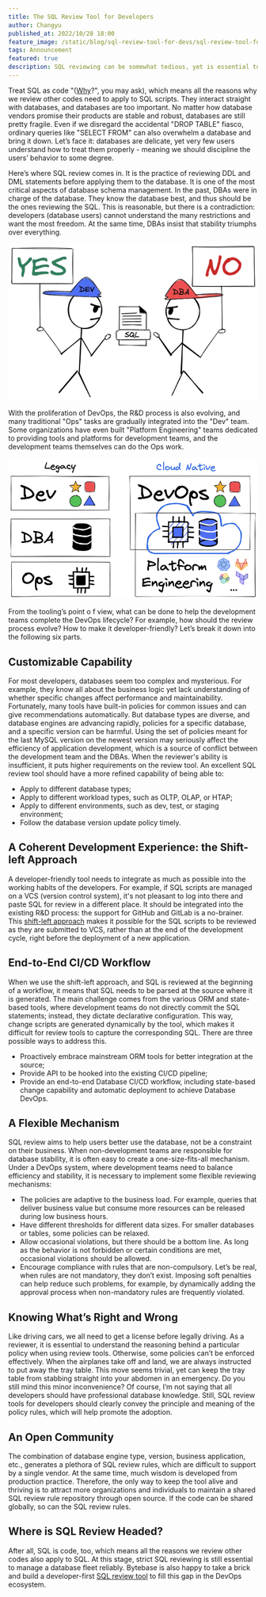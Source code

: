 ```yaml
---
title: The SQL Review Tool for Developers
author: Changyu
published_at: 2022/10/28 18:00
feature_image: /static/blog/sql-review-tool-for-devs/sql-review-tool-for-devs.webp
tags: Announcement
featured: true
description: SQL reviewing can be somewhat tedious, yet is essential to keeping your database fleet reliable. At Bytebase, we are building a developer-first SQL review tool to top off the DevOps system.
---
```


Treat SQL as code "([Why](https://blog.devgenius.io/why-google-treats-sql-like-code-and-you-should-too-53f97925037e)?", you may ask), which means all the reasons why we review other codes need to apply to SQL scripts. They interact straight with databases, and databases are too important. No matter how database vendors promise their products are stable and robust, databases are still pretty fragile. Even if we disregard the accidental "DROP TABLE" fiasco, ordinary queries like "SELECT FROM" can also overwhelm a database and bring it down. Let’s face it: databases are delicate, yet very few users understand how to treat them properly - meaning we should discipline the users’ behavior to some degree.

Here’s where SQL review comes in. It is the practice of reviewing DDL and DML statements before applying them to the database. It is one of the most critical aspects of database schema management. In the past, DBAs were in charge of the database. They know the database best, and thus should be the ones reviewing the SQL. This is reasonable, but there is a contradiction: developers (database users) cannot understand the many restrictions and want the most freedom. At the same time, DBAs insist that stability triumphs over everything.

![_](/static/blog/sql-review-tool-for-devs/dev-fighting-dba.webp)

With the proliferation of DevOps, the R&D process is also evolving, and many traditional "Ops" tasks are gradually integrated into the "Dev" team. Some organizations have even built "Platform Engineering" teams dedicated to providing tools and platforms for development teams, and the development teams themselves can do the Ops work.

![_](/static/blog/sql-review-tool-for-devs/devops-view.webp)

From the tooling’s point o f view, what can be done to help the development teams complete the DevOps lifecycle? For example, how should the review process evolve? How to make it developer-friendly? Let’s break it down into the following six parts.

## Customizable Capability

For most developers, databases seem too complex and mysterious.  For example, they know all about the business logic yet lack understanding of whether specific changes affect performance and maintainability. Fortunately, many tools have built-in policies for common issues and can give recommendations automatically. But database types are diverse, and database engines are advancing rapidly, policies for a specific database, and a specific version can be harmful. Using the set of policies meant for the last MySQL version on the newest version may seriously affect the efficiency of application development, which is a source of conflict between the development team and the DBAs. When the reviewer's ability is insufficient, it puts higher requirements on the review tool. An excellent SQL review tool should have a more refined capability of being able to:

- Apply to different database types;
- Apply to different workload types, such as OLTP, OLAP, or HTAP;
- Apply to different environments, such as dev, test, or staging environment;
- Follow the database version update policy timely.

## A Coherent Development Experience: the Shift-left Approach

A developer-friendly tool needs to integrate as much as possible into the working habits of the developers. For example, if SQL scripts are managed on a VCS (version control system), it's not pleasant to log into there and paste SQL for review in a different place. It should be integrated into the existing R&D process: the support for GitHub and GitLab is a no-brainer. This [shift-left approach](https://devopedia.org/shift-left) makes it possible for the SQL scripts to be reviewed as they are submitted to VCS, rather than at the end of the development cycle, right before the deployment of a new application. 

## End-to-End CI/CD Workflow

When we use the shift-left approach, and SQL is reviewed at the beginning of a workflow, it means that SQL needs to be parsed at the source where it is generated. The main challenge comes from the various ORM and state-based tools, where development teams do not directly commit the SQL statements; instead, they dictate declarative configuration. This way, change scripts are generated dynamically by the tool, which makes it difficult for review tools to capture the corresponding SQL. There are three possible ways to address this.

- Proactively embrace mainstream ORM tools for better integration at the source;
- Provide API to be hooked into the existing CI/CD pipeline;
- Provide an end-to-end Database CI/CD workflow, including state-based change capability and automatic deployment to achieve Database DevOps.

## A Flexible Mechanism

SQL review aims to help users better use the database, not be a constraint on their business. When non-development teams are responsible for database stability, it is often easy to create a one-size-fits-all mechanism. Under a DevOps system, where development teams need to balance efficiency and stability, it is necessary to implement some flexible reviewing mechanisms:

- The policies are adaptive to the business load. For example, queries that deliver business value but consume more resources can be released during low business hours.
- Have different thresholds for different data sizes. For smaller databases or tables, some policies can be relaxed.
- Allow occasional violations, but there should be a bottom line. As long as the behavior is not forbidden or certain conditions are met, occasional violations should be allowed.
- Encourage compliance with rules that are non-compulsory. Let’s be real, when rules are not mandatory, they don’t exist. Imposing soft penalties can help reduce such problems, for example, by dynamically adding the approval process when non-mandatory rules are frequently violated.

## Knowing What’s Right and Wrong

Like driving cars, we all need to get a license before legally driving. As a reviewer, it is essential to understand the reasoning behind a particular policy when using review tools. Otherwise, some policies can’t be enforced effectively. When the airplanes take off and land, we are always instructed to put away the tray table. This move seems trivial, yet can keep the tray table from stabbing straight into your abdomen in an emergency. Do you still mind this minor inconvenience? Of course, I’m not saying that all developers should have professional database knowledge. Still, SQL review tools for developers should clearly convey the principle and meaning of the policy rules, which will help promote the adoption.

## An Open Community

The combination of database engine type, version, business application, etc.,  generates a plethora of SQL review rules, which are difficult to support by a single vendor. At the same time, much wisdom is developed from production practice. Therefore, the only way to keep the tool alive and thriving is to attract more organizations and individuals to maintain a shared SQL review rule repository through open source. If the code can be shared globally, so can the SQL review rules.

## Where is SQL Review Headed?

After all, SQL is code, too, which means all the reasons we review other codes also apply to SQL. At this stage, strict SQL reviewing is still essential to manage a database fleet reliably. Bytebase is also happy to take a brick and build a developer-first [SQL review tool](/docs/sql-review/review-rules/supported-rules) to fill this gap in the DevOps ecosystem.
